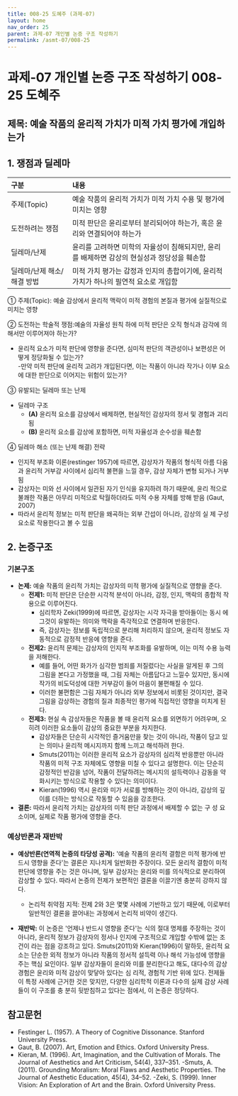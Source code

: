 ```yaml
---
title: 008-25 도혜주 (과제-07)
layout: home
nav_order: 25
parent: 과제-07 개인별 논증 구조 작성하기
permalink: /asmt-07/008-25
---
```


# 과제-07 개인별 논증 구조 작성하기 008-25 도혜주

## 제목: 예술 작품의 윤리적 가치가 미적 가치 평가에 개입하는가

## 1. 쟁점과 딜레마

| 구분 | 내용 |
|:---|:---|
| 주제(Topic) | 예술 작품의 윤리적 가치가 미적 가치 수용 및 평가에 미치는 영향 |
| 도전하려는 쟁점 | 미적 판단은 윤리로부터 분리되어야 하는가, 혹은 윤리와 연결되어야 하는가 |
| 딜레마/난제 | 윤리를 고려하면 미학의 자율성이 침해되지만, 윤리를 배제하면 감상의 현실성과 정당성을 훼손함 |
| 딜레마/난제 해소/해결 방법 | 미적 가치 평가는 감정과 인지의 총합이기에, 윤리적 가치가 하나의 필연적 요소로 개입함 |

① 주제(Topic): 예술 감상에서 윤리적 맥락이 미적 경험의 본질과 평가에 실질적으로 미치는 영향

② 도전하는 학술적 쟁점:예술의 자율성 원칙 하에 미적 판단은 오직 형식과 감각에 의해서만 이루어져야 하는가? 

- 윤리적 요소가 미적 판단에 영향을 준다면, 심미적 판단의 객관성이나 보편성은 어떻게 정당화될 수 있는가?  
-만약 미적 판단에 윤리적 고려가 개입된다면, 이는 작품이 아니라 작가나 이부 요소에 대한 판단으로 이어지는 위험이 있는가? 

③ 유발되는 딜레마 또는 난제

- 딜레마 구조
  - **(A)** 윤리적 요소를 감상에서 배제하면, 현실적인 감상자의 정서 및 경험과 괴리됨
  - **(B)** 윤리적 요소를 감상에 포함하면, 미적 자율성과 순수성을 훼손함

④ 딜레마 해소 (또는 난제 해결) 전략

- 인지적 부조화 이론(restinger 1957)에 따르면, 감상자가 작품의 형식적 아름 다움과 윤리적 거부감 사이에서 심리적 불편을 느낄 경우, 감상 자체가 변형 되거나 거부됨
- 감상자는 미와 선 사이에서 일관된 자기 인식을 유지하려 하기 때문에, 윤리 적으로 불쾌한 작품은 아무리 미적으로 탁월하더라도 미적 수용 자체를 방해 받음 (Gaut, 2007)
- 따라서 윤리적 정보는 미적 판단을 왜곡하는 외부 간섭이 아니라, 감상의 실 제 구성 요소로 작용한다고 볼 수 있음

## 2. 논증구조

### 기본구조

- **논제:** 예술 작품의 윤리적 가치는 감상자의 미적 평가에 실질적으로 영향을 준다.
  - **전제1:** 미적 판단은 단순한 시각적 분석이 아니라, 감정, 인지, 맥락의 종합적 작용으로 이루어진다.
    - 심리학자 Zeki(1999)에 따르면, 감상자는 시각 자극을 받아들이는 동시 에 그것이 유발하는 의미와 맥락을 즉각적으로 연결하며 반응한다. 
	- 즉, 감상자는 정보를 독립적으로 분리해 처리하지 않으며, 윤리적 정보도 자동적으로 감정적 반응에 영향을 준다.
  - **전제2:** 윤리적 문제는 감상자의 인지적 부조화를 유발하며, 이는 미적 수용 능력을 저해한다.
    - 예를 들어, 어떤 화가가 심각한 범죄를 저질렀다는 사실을 알게된 후 그의 그림을 본다고 가정했을 때, 그림 자체는 아름답다고 느낄수 있지만, 동시에 작가의 비도덕성에 대한 거부감이 들어 마음이 불편해질 수 있다.
    - 이러한 불편함은 그림 자체가 아니라 외부 정보에서 비롯된 것이지만, 결국 그림을 감상하는 경험의 질과 최종적인 평가에 직접적인 영향을 미치게 된다.  
  - **전제3:** 현실 속 감상자들은 작품을 볼 때 윤리적 요소를 외면하기 어려우며, 오히려 이러한 요소들이 감상의 중요한 부분을 차지한다. 
      -  감상자들은 단순히 시각적인 즐거움만을 찾는 것이 아니라, 작품이 담고 있는 의미나 윤리적 메시지까지 함께 느끼고 해석하려 한다.  
      - Smuts(2011)는 이러한 윤리적 요소가 감상자의 심리적 반응뿐만 아니라 작품의 미적 구조 자체에도 영향을 미칠 수 있다고 설명한다. 이는 단순히 감정적인 반감을 넘어, 작품이 전달하려는 메시지의 설득력이나 감동을 약화시키는 방식으로 작용할 수 있다는 의미이다. 
      -  Kieran(1996) 역시 윤리와 미가 서로를 방해하는 것이 아니라, 감상의 깊이를 더하는 방식으로 작동할 수 있음을 강조한다.  
- **결론:** 따라서 윤리적 가치는 감상자의 미적 판단 과정에서 배제할 수 없는 구 성 요소이며, 실제로 작품 평가에 영향을 준다.  

### 예상반론과 재반박

- **예상반론(연역적 논증의 타당성 공격):** '예술 작품의 윤리적 결함은 미적 평가에 반드시 영향을 준다'는 결론은 지나치게 일반화한 주장이다. 모든 윤리적 결함이 미적 판단에 영향을 주는 것은 아니며, 일부 감상자는 윤리와 미를 의식적으로 분리하여 감상할 수 있다. 따라서 논증의 전제가 보편적인 결론을 이끌기엔 충분히 강하지 않다.
  - 논리적 취약점 지적: 전제 2와 3은 몇몇 사례에 기반하고 있기 때문에, 이로부터 일반적인 결론을 끌어내는 과정에서 논리적 비약이 생긴다. 

- **재반박:** 이 논증은 '언제나 반드시 영향을 준다'는 식의 절대 명제를 주장하는 것이 아니라, 윤리적 정보가 감상자의 정서나 인지에 구조적으로 개입할 수밖에 없는 조건이 라는 점을 강조하고 있다. Smuts(2011)와 Kieran(1996)이 말하듯, 윤리적 요소는 단순한 외적 정보가 아니라 작품의 정서적 설득력 이나 해석 가능성에 영향을 주는 핵심 요인이다. 일부 감상자들이 윤리와 미를 분리한다고 해도, 대다수의 감상 경험은 윤리와 미적 감상이 맞닿아 있다는 심 리적, 경험적 기반 위에 있다. 전제들이 특정 사례에 근거한 것은 맞지만, 다양한 심리학적 이론과 다수의 실제 감상 사례들이 이 구조를 충 분히 뒷받침하고 있다는 점에서, 이 논증은 정당하다.

## 참고문헌

- Festinger L. (1957). A Theory of Cognitive Dissonance. Stanford University Press.
- Gaut, B. (2007). Art, Emotion and Ethics. Oxford University Press. 
- Kieran, M. (1996). Art, Imagination, and the Cultivation of Morals. The Journal of Aesthetics and Art Criticism, 54(4), 337–351. 
-Smuts, A. (2011). Grounding Moralism: Moral Flaws and Aesthetic Properties. The Journal of Aesthetic Education, 45(4), 34–52. 
-Zeki, S. (1999). Inner Vision: An Exploration of Art and the Brain. Oxford University Press. 